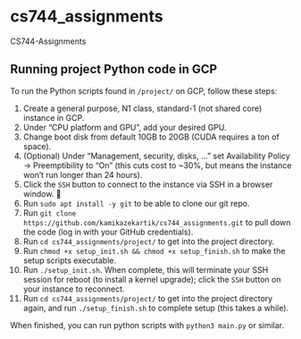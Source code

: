 # cs744_assignments
CS744-Assignments

## Running project Python code in GCP
To run the Python scripts found in `/project/` on GCP, follow these steps:
1. Create a general purpose, N1 class, standard-1 (not shared core) instance in GCP.
1. Under “CPU platform and GPU”, add your desired GPU.
1. Change boot disk from default 10GB to 20GB (CUDA requires a ton of space).
1. (Optional) Under “Management, security, disks, …” set Availability Policy -> Preemptibility to “On” (this cuts cost to ~30%, but means the instance won’t run longer than 24 hours).
1. Click the `SSH` button to connect to the instance via SSH in a browser window. 🤯
1. Run `sudo apt install -y git` to be able to clone our git repo.
1. Run `git clone https://github.com/kamikazekartik/cs744_assignments.git` to pull down the code (log in with your GitHub credentials).
1. Run `cd cs744_assignments/project/` to get into the project directory.
1. Run `chmod +x setup_init.sh && chmod +x setup_finish.sh` to make the setup scripts executable.
1. Run `./setup_init.sh`. When complete, this will terminate your SSH session for reboot (to install a kernel upgrade); click the `SSH` button on your instance to reconnect.
1. Run `cd cs744_assignments/project/` to get into the project directory again, and run `./setup_finish.sh` to complete setup (this takes a while). 

When finished, you can run python scripts with `python3 main.py` or similar.
